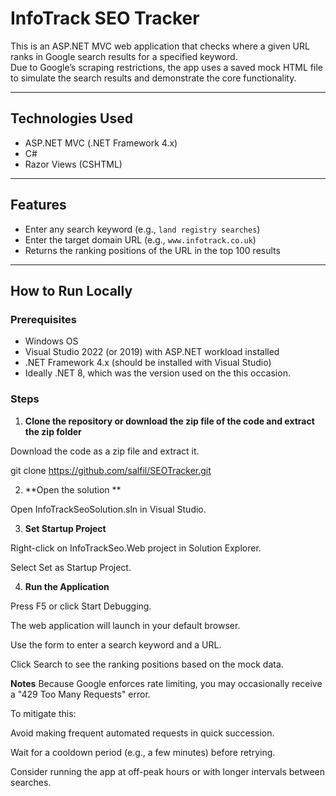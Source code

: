 # InfoTrack SEO Tracker

This is an ASP.NET MVC web application that checks where a given URL ranks in Google search results for a specified keyword.  
Due to Google’s scraping restrictions, the app uses a saved mock HTML file to simulate the search results and demonstrate the core functionality.

---

## Technologies Used

- ASP.NET MVC (.NET Framework 4.x)
- C#
- Razor Views (CSHTML)

---

## Features

- Enter any search keyword (e.g., `land registry searches`)
- Enter the target domain URL (e.g., `www.infotrack.co.uk`)
- Returns the ranking positions of the URL in the top 100 results

---

## How to Run Locally

### Prerequisites

- Windows OS
- Visual Studio 2022 (or 2019) with ASP.NET workload installed
- .NET Framework 4.x (should be installed with Visual Studio)
- Ideally .NET 8, which was the version used on the this occasion. 

### Steps

1. **Clone the repository or download the zip file of the code and extract the zip folder**

Download the code as a zip file and extract it. 

git clone https://github.com/salfil/SEOTracker.git


2. **Open the solution **

Open InfoTrackSeoSolution.sln in Visual Studio.

3. **Set Startup Project**

Right-click on InfoTrackSeo.Web project in Solution Explorer.

Select Set as Startup Project.

4. **Run the Application**

Press F5 or click Start Debugging.

The web application will launch in your default browser.

Use the form to enter a search keyword and a URL.

Click Search to see the ranking positions based on the mock data.

**Notes**
Because Google enforces rate limiting, you may occasionally receive a "429 Too Many Requests" error.

To mitigate this:

Avoid making frequent automated requests in quick succession.

Wait for a cooldown period (e.g., a few minutes) before retrying.

Consider running the app at off-peak hours or with longer intervals between searches.
